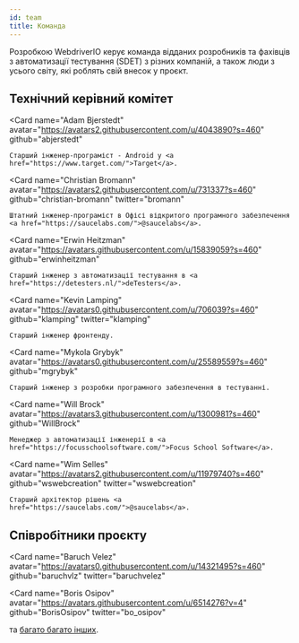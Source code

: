 ```yaml
---
id: team
title: Команда
---
```


Розробкою WebdriverIO керує команда відданих розробників та фахівців з автоматизації тестування (SDET) з різних компаній, а також люди з усього світу, які роблять свій внесок у проєкт.

## Технічний керівний комітет

<Card
    name="Adam Bjerstedt"
    avatar="https://avatars2.githubusercontent.com/u/4043890?s=460"
    github="abjerstedt"
>
    Старший інженер-програміст - Android у <a href="https://www.target.com/">Target</a>.
</Card>

<Card
    name="Christian Bromann"
    avatar="https://avatars2.githubusercontent.com/u/731337?s=460"
    github="christian-bromann"
    twitter="bromann"
>
    Штатний інженер-програміст в Офісі відкритого програмного забезпечення <a href="https://saucelabs.com/">@saucelabs</a>.
</Card>

<Card
    name="Erwin Heitzman"
    avatar="https://avatars.githubusercontent.com/u/15839059?s=460"
    github="erwinheitzman"
>
    Старший інженер з автоматизації тестування в <a href="https://detesters.nl/">deTesters</a>.
</Card>

<Card
    name="Kevin Lamping"
    avatar="https://avatars0.githubusercontent.com/u/706039?s=460"
    github="klamping"
    twitter="klamping"
>
    Старший інженер фронтенду.
</Card>

<Card
    name="Mykola Grybyk"
    avatar="https://avatars0.githubusercontent.com/u/25589559?s=460"
    github="mgrybyk"
>
    Старший інженер з розробки програмного забезпечення в тестуванні.
</Card>

<Card
    name="Will Brock"
    avatar="https://avatars3.githubusercontent.com/u/1300981?s=460"
    github="WillBrock"
>
    Менеджер з автоматизації інженерії в <a href="https://focusschoolsoftware.com/">Focus School Software</a>.
</Card>

<Card
    name="Wim Selles"
    avatar="https://avatars2.githubusercontent.com/u/11979740?s=460"
    github="wswebcreation"
    twitter="wswebcreation"
>
    Старший архітектор рішень <a href="https://saucelabs.com/">@saucelabs</a>.
</Card>

## Співробітники проєкту

<Card
    name="Baruch Velez"
    avatar="https://avatars0.githubusercontent.com/u/14321495?s=460"
    github="baruchvlz"
    twitter="baruchvelez"
>
</Card>

<Card
    name="Boris Osipov"
    avatar="https://avatars.githubusercontent.com/u/6514276?v=4"
    github="BorisOsipov"
    twitter="bo_osipov"
>
</Card>

та [багато багато інших](https://github.com/orgs/webdriverio/people).